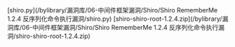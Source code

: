 [shiro.py](/bylibrary/漏洞库/06-中间件框架漏洞/Shiro/Shiro RememberMe 1.2.4 反序列化命令执行漏洞/shiro.py)
[shiro-shiro-root-1.2.4.zip](/bylibrary/漏洞库/06-中间件框架漏洞/Shiro/Shiro RememberMe 1.2.4 反序列化命令执行漏洞/shiro-shiro-root-1.2.4.zip)
